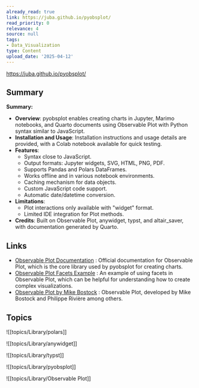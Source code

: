 ```yaml
---
already_read: true
link: https://juba.github.io/pyobsplot/
read_priority: 0
relevance: 4
source: null
tags:
- Data_Visualization
type: Content
upload_date: '2025-04-12'
---
```


https://juba.github.io/pyobsplot/
## Summary

**Summary:**

- **Overview**: pyobsplot enables creating charts in Jupyter, Marimo notebooks, and Quarto documents using Observable Plot with Python syntax similar to JavaScript.
- **Installation and Usage**: Installation instructions and usage details are provided, with a Colab notebook available for quick testing.
- **Features**:
  - Syntax close to JavaScript.
  - Output formats: Jupyter widgets, SVG, HTML, PNG, PDF.
  - Supports Pandas and Polars DataFrames.
  - Works offline and in various notebook environments.
  - Caching mechanism for data objects.
  - Custom JavaScript code support.
  - Automatic date/datetime conversion.
- **Limitations**:
  - Plot interactions only available with "widget" format.
  - Limited IDE integration for Plot methods.
- **Credits**: Built on Observable Plot, anywidget, typst, and altair_saver, with documentation generated by Quarto.
## Links

- [Observable Plot Documentation](https://observablehq.com/@observablehq/plot?collection=@observablehq/plot) : Official documentation for Observable Plot, which is the core library used by pyobsplot for creating charts.
- [Observable Plot Facets Example](https://observablehq.com/@observablehq/plot-facets?collection=@observablehq/plot#cell-148) : An example of using facets in Observable Plot, which can be helpful for understanding how to create complex visualizations.
- [Observable Plot by Mike Bostock](https://observablehq.com/@mbostock) : Observable Plot, developed by Mike Bostock and Philippe Rivière among others.

## Topics

![[topics/Library/polars]]

![[topics/Library/anywidget]]

![[topics/Library/typst]]

![[topics/Library/pyobsplot]]

![[topics/Library/Observable Plot]]